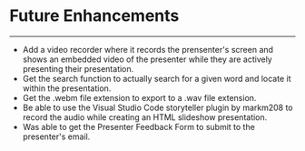 Future Enhancements
=========

--------------------
- Add a video recorder where it records the prensenter's screen and shows an embedded video of the presenter while they are actively presenting their presentation.
- Get the search function to actually search for a given word and locate it within the presentation.
- Get the .webm file extension to export to a .wav file extension.
- Be able to use the Visual Studio Code storyteller plugin by markm208 to record the audio while creating an HTML slideshow presentation.
- Was able to get the Presenter Feedback Form to submit to the presenter's email.
